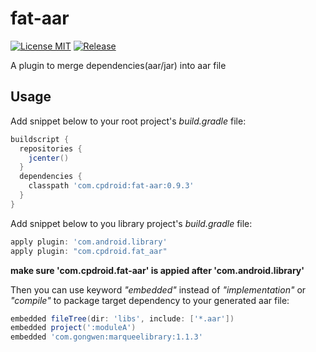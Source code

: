 # fat-aar

[![License MIT](https://img.shields.io/github/release-pre/cpdroid/fat-aar.svg)](https://github.com/cpdroid/fat-aar/releases/tag/v0.9.1)
[![Release](https://img.shields.io/github/license/cpdroid/fat-aar.svg)](https://github.com/cpdroid/fat-aar/blob/master/LICENSE)

A plugin to merge dependencies(aar/jar) into aar file

## Usage

Add snippet below to your root project's *build.gradle* file:

```gradle
buildscript {
  repositories {
    jcenter()
  }
  dependencies {
    classpath 'com.cpdroid:fat-aar:0.9.3'
  }
}
```

Add snippet below to you library project's *build.gradle* file:

```gradle
apply plugin: 'com.android.library'
apply plugin: "com.cpdroid.fat_aar"
```

**make sure 'com.cpdroid.fat-aar' is appied after 'com.android.library'**

Then you can use keyword *"embedded"* instead of *"implementation"* or *"compile"* to package target dependency to your generated aar file:

```gradle
embedded fileTree(dir: 'libs', include: ['*.aar'])
embedded project(':moduleA')
embedded 'com.gongwen:marqueelibrary:1.1.3'
```

